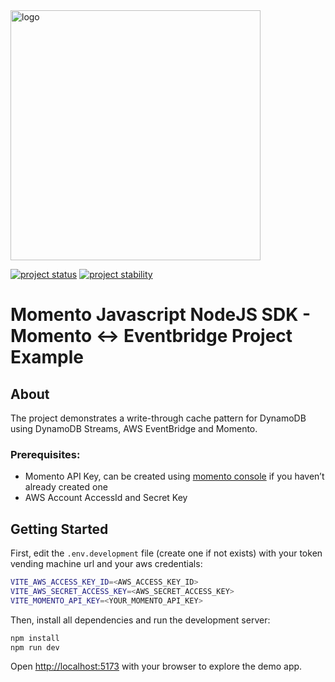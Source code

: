 <img src="https://docs.momentohq.com/img/momento-logo-forest.svg" alt="logo" width="400"/>

[![project status](https://momentohq.github.io/standards-and-practices/badges/project-status-official.svg)](https://github.com/momentohq/standards-and-practices/blob/main/docs/momento-on-github.md)
[![project stability](https://momentohq.github.io/standards-and-practices/badges/project-stability-stable.svg)](https://github.com/momentohq/standards-and-practices/blob/main/docs/momento-on-github.md)


# Momento Javascript NodeJS SDK - Momento <-> Eventbridge Project Example

## About
The project demonstrates a write-through cache pattern for DynamoDB using DynamoDB Streams, AWS EventBridge and Momento.

### **Prerequisites:**
- Momento API Key, can be created using [momento console](https://console.gomomento.com/) if you haven’t already created one
- AWS Account AccessId and Secret Key

## Getting Started
First, edit the `.env.development` file (create one if not exists) with your token vending machine url and your aws credentials:

```bash
VITE_AWS_ACCESS_KEY_ID=<AWS_ACCESS_KEY_ID>
VITE_AWS_SECRET_ACCESS_KEY=<AWS_SECRET_ACCESS_KEY>
VITE_MOMENTO_API_KEY=<YOUR_MOMENTO_API_KEY>
```

Then, install all dependencies and run the development server:

```bash
npm install
npm run dev
```

Open [http://localhost:5173](http://localhost:5173) with your browser to explore the demo app.
